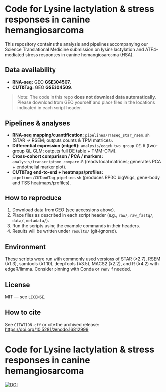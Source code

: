 # Code for Lysine lactylation & stress responses in canine hemangiosarcoma

This repository contains the analysis and pipelines accompanying our Science Translational Medicine submission on lysine lactylation and ATF4-mediated stress responses in canine hemangiosarcoma (HSA).

## Data availability
- **RNA-seq:** GEO **GSE304507**.
- **CUT&Tag:** GEO **GSE304509**.

> Note: The code in this repo **does not download data automatically**. Please download from GEO yourself and place files in the locations indicated in each script header.

## Pipelines & analyses
- **RNA-seq mapping/quantification:** `pipelines/rnaseq_star_rsem.sh` (STAR → RSEM; outputs counts & TPM matrices).
- **Differential expression (edgeR):** `analysis/edgeR_two_group_DE.R` (two-group QL GLM; outputs full DE table + TMM-CPM).
- **Cross-cohort comparison / PCA / markers:** `analysis/transcriptome_compare.R` (reads local matrices; generates PCA + endothelial marker plot).
- **CUT&Tag end-to-end + heatmaps/profiles:** `pipelines/CUTandTag_pipeline.sh` (produces RPGC bigWigs, gene-body and TSS heatmaps/profiles).

## How to reproduce
1. Download data from GEO (see accessions above).
2. Place files as described in each script header (e.g., `raw/`, `raw_fastq/`, `data/`, `metadata/`).
3. Run the scripts using the example commands in their headers.
4. Results will be written under `results/` (git-ignored).

## Environment
These scripts were run with commonly used versions of STAR (≥2.7), RSEM (≥1.3), samtools (≥1.10), deepTools (≥3.5), MACS2 (≥2.2), and R (≥4.2) with edgeR/limma. Consider pinning with Conda or `renv` if needed.

## License
MIT — see `LICENSE`.

## How to cite
See `CITATION.cff` or cite the archived release: https://doi.org/10.5281/zenodo.16812999

# Code for Lysine lactylation & stress responses in canine hemangiosarcoma  
[![DOI](https://zenodo.org/badge/DOI/10.5281/zenodo.16812999.svg)](https://doi.org/10.5281/zenodo.16812999) 
